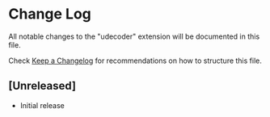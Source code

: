 # Change Log

All notable changes to the "udecoder" extension will be documented in this file.

Check [Keep a Changelog](http://keepachangelog.com/) for recommendations on how to structure this file.

## [Unreleased]

- Initial release